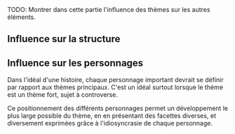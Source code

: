 <!-- Page: #465 Influence des thèmes sur les autres éléments -->

<adminonly>
  TODO: Montrer dans cette partie l'influence des thèmes sur les autres éléments.
</adminonly>

## Influence sur la structure

## Influence sur les personnages

Dans l'idéal d'une histoire, chaque personnage important devrait se définir par rapport aux thèmes principaux. C'est un idéal surtout lorsque le thème est un thème fort, sujet à controverse.

Ce positionnement des différents personnages permet un développement le plus large possible du thème, en en présentant des facettes diverses, et diversement exprimées grâce à l'idiosyncrasie de chaque personnage.

